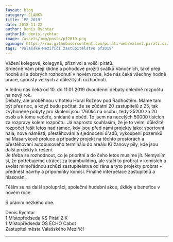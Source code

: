 ```yaml
---
layout: blog
category: CLANKY
title: 'PF 2019'
date: 2018-11-22
author: Denis Rychtar
authorId: denis.rychtar
image: /assets/img/posts/pf2019.png
ogimage: https://raw.githubusercontent.com/pirati-web/valmez.pirati.cz/master/assets/img/posts/pf2019.png
tags: 'Valašské-Meziříčí zastupitelstvo pf2019'
---
```

Vážení kolegové, kolegyně, příznivci a voliči pirátů.<br>
Srdečně Vám přeji klidné a pohodové prožití svátků Vánočních, také přeji hodně sil a dobrých rozhodnutí v novém roce, 
kde nás čeká všechny hodně práce, spousty velkých a  důležitých rozhodnutí.
 

V lednu nás čeká od 10. do 11.01.2019 dvoudenní debaty ohledně rozpočtu na nový rok.<br> 
Debaty, ale proběhnou v hotelu Horal Rožnov pod Radhoštěm. Máme tam být přes noc,  a když budu počítat, 
že se zůčatní 20 zastupitelů z 25, tak zvýhoněné pobyty pro školení jsou 1760kč na osobu, tedy 35200 za 20 osob 
a k tomu večeře, snídaně a oběd. To jsem na necelých 50000 tisících za rozpravy kolem rozpočtu. Já naprosto souhlasím, 
že je to velmi důležité rozpočet řešit letos nad rámec, kdy jsou před námi projekty jako: sportovní hala, 
nové náměstí, přestěhování a sjednocení úřadů, vykoupení pozemků na Masarykově proluce a případný projekt 
na těchto prostorách a přestěhování autobusového terminálu do areálu Křižanovy pily, kde 
jsou další projekty k řešení.<br>Je třeba se rozhodnout, co je prioritní a do čeho letos musíme jít.
Nemyslím si, že potřebujeme utrácet za teambuilding, ale stačí to probrat v komisích a svolat mimořádnou 
schůzi zastupitelstva od rána a tyto projekty probrat + přednést návrhy a připomínky komisí. Finálně interpelace zastupitelů a hlasování.
 

Těším se na další spolupráci, společné hudební akce, úklidy a benefice v novém roce.

S přáním hezkého dne.

Denis Rychtar<br>
1.Místopředseda KS Piráti ZlK<br>
1.Místopředseda OS ECHO Cabot<br>
Zastupitel města Valašského Meziříčí

- - -
